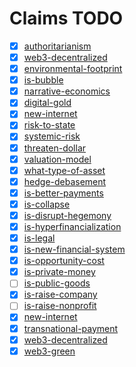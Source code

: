 # Claims TODO

- [x] [authoritarianism](../claims/authoritarianism.md)
- [x] [web3-decentralized](../claims/web3-decentralized.md)
- [x] [environmental-footprint](../claims/environmental-footprint.md)
- [x] [is-bubble](../claims/is-bubble.md)
- [x] [narrative-economics](../concepts/narrative-economics.md)
- [x] [digital-gold](../claims/digital-gold.md)
- [x] [new-internet](../claims/new-internet.md)
- [x] [risk-to-state](../claims/risk-to-state.md)
- [x] [systemic-risk](../concepts/systemic-risk.md)
- [x] [threaten-dollar](../claims/threaten-dollar.md)
- [x] [valuation-model](../concepts/valuation-model.md)
- [x] [what-type-of-asset](../claims/what-type-of-asset.md)
- [x] [hedge-debasement](../claims/hedge-debasement.md)
- [x] [is-better-payments](../claims/is-better-payments.md)
- [x] [is-collapse](../claims/is-collapse.md)
- [x] [is-disrupt-hegemony](../claims/is-disrupt-hegemony.md)
- [x] [is-hyperfinancialization](../claims/is-hyperfinancialization.md)
- [x] [is-legal](../claims/is-legal.md)
- [x] [is-new-financial-system](../claims/is-new-financial-system.md)
- [x] [is-opportunity-cost](../claims/is-opportunity-cost.md)
- [x] [is-private-money](../claims/is-private-money.md)
- [ ] [is-public-goods](../claims/is-public-goods.md)
- [x] [is-raise-company](../claims/is-raise-company.md)
- [ ] [is-raise-nonprofit](../claims/is-raise-nonprofit.md)
- [x] [new-internet](../claims/new-internet.md)
- [x] [transnational-payment](../claims/transnational-payment.md)
- [x] [web3-decentralized](../claims/web3-decentralized.md)
- [x] [web3-green](../claims/web3-green.md)
